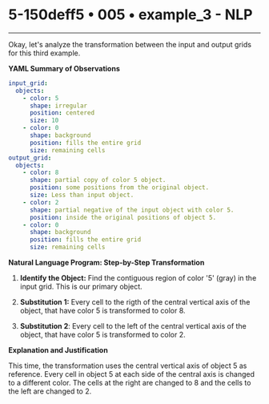 # 5-150deff5 • 005 • example_3 - NLP

---
Okay, let's analyze the transformation between the input and output grids for this third example.

**YAML Summary of Observations**

```yaml
input_grid:
  objects:
    - color: 5
      shape: irregular
      position: centered
      size: 10
    - color: 0
      shape: background
      position: fills the entire grid
      size: remaining cells
output_grid:
  objects:
    - color: 8
      shape: partial copy of color 5 object.
      position: some positions from the original object.
      size: Less than input object.
    - color: 2
      shape: partial negative of the input object with color 5.
      position: inside the original positions of object 5.
    - color: 0
      shape: background
      position: fills the entire grid
      size: remaining cells
```

**Natural Language Program: Step-by-Step Transformation**

1.  **Identify the Object:** Find the contiguous region of color '5' (gray) in the input grid. This is our primary object.

2.  **Substitution 1:** Every cell to the rigth of the central vertical axis of the object, that have color 5 is transformed to color 8.

3. **Substitution 2**: Every cell to the left of the central vertical axis of the object, that have color 5 is transformed to color 2.

**Explanation and Justification**

This time, the transformation uses the central vertical axis of object 5 as reference. Every cell in object 5 at each side of the central axis is changed to a different color. The cells at the right are changed to 8 and the cells to the left are changed to 2.

